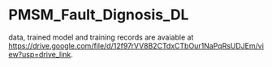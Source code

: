 # PMSM_Fault_Dignosis_DL

data, trained model and training records are avaiable at https://drive.google.com/file/d/12f97rVV8B2CTdxCTbOur1NaPqRsUDJEm/view?usp=drive_link.
